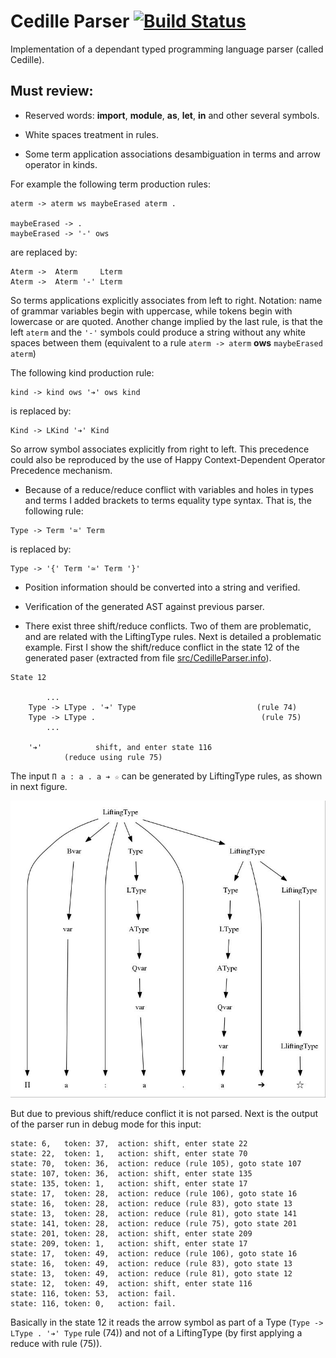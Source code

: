 # Cedille Parser [![Build Status](https://travis-ci.org/ernius/cedilleparser.svg?branch=master)](https://travis-ci.org/ernius/cedilleparser)

Implementation of a dependant typed programming language parser (called Cedille).

## Must review:

* Reserved words: **import**, **module**, **as**, **let**, **in** and other several symbols.

* White spaces treatment in rules.

* Some term application associations desambiguation in terms and arrow operator in kinds.

For example the following term production rules:

```
aterm -> aterm ws maybeErased aterm .

maybeErased -> .
maybeErased -> '-' ows 
```
are replaced by:

```
Aterm ->  Aterm     Lterm
Aterm ->  Aterm '-' Lterm
```

So terms applications explicitly associates from left to right. Notation: name of grammar variables begin with uppercase, while tokens begin with lowercase or are quoted. Another change implied by the last rule, is that the left `aterm` and the `'-'` symbols could produce a string without any white spaces between them (equivalent to a rule `aterm -> aterm` **ows** `maybeErased aterm`)

The following kind production rule:

```
kind -> kind ows '➔' ows kind
```

is replaced by:

```
Kind -> LKind '➔' Kind
```

So arrow symbol associates explicitly from right to left. This precedence could also be reproduced by the use of Happy Context-Dependent Operator Precedence mechanism.
   
* Because of a reduce/reduce conflict with variables and holes in types and terms I added brackets to terms equality type syntax. That is, the following rule:

```
Type -> Term '≃' Term
```

is replaced by:

```
Type -> '{' Term '≃' Term '}'
```
  
* Position information should be converted into a string and verified.

* Verification of the generated AST against previous parser.

* There exist three shift/reduce conflicts. Two of them are problematic, and are related with the LiftingType rules. Next is detailed a problematic example. First I show the shift/reduce conflict in the state 12 of the generated paser (extracted from file [src/CedilleParser.info](src/CedilleParser.info)).

```
State 12

        ...
	Type -> LType . '➔' Type                           (rule 74)
	Type -> LType .                                     (rule 75)
        ...
	
	'➔'            shift, and enter state 116
			(reduce using rule 75)
```

The input `Π a : a . a ➔ ☆` can be generated by LiftingType rules, as shown in next figure.

![Derivation image](doc/conflicts/derivation.jpg)

But due to previous shift/reduce conflict it is not parsed. Next is the output of the parser run in debug mode for this input:

```
state: 6,	token: 37,	action: shift, enter state 22
state: 22,	token: 1,	action: shift, enter state 70
state: 70,	token: 36,	action: reduce (rule 105), goto state 107
state: 107,	token: 36,	action: shift, enter state 135
state: 135,	token: 1,	action: shift, enter state 17
state: 17,	token: 28,	action: reduce (rule 106), goto state 16
state: 16,	token: 28,	action: reduce (rule 83), goto state 13
state: 13,	token: 28,	action: reduce (rule 81), goto state 141
state: 141,	token: 28,	action: reduce (rule 75), goto state 201
state: 201,	token: 28,	action: shift, enter state 209
state: 209,	token: 1,	action: shift, enter state 17
state: 17,	token: 49,	action: reduce (rule 106), goto state 16
state: 16,	token: 49,	action: reduce (rule 83), goto state 13
state: 13,	token: 49,	action: reduce (rule 81), goto state 12
state: 12,	token: 49,	action: shift, enter state 116
state: 116,	token: 53,	action: fail.
state: 116,	token: 0,	action: fail.
```

Basically in the state 12 it reads the arrow symbol as part of a Type (`Type -> LType . '➔' Type` rule (74)) and not of a LiftingType (by first applying a reduce with rule (75)).